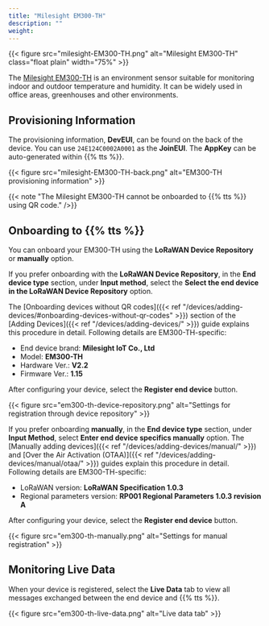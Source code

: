 ```yaml
---
title: "Milesight EM300-TH"
description: ""
weight: 
---
```


{{< figure src="milesight-EM300-TH.png" alt="Milesight EM300-TH" class="float plain" width="75%" >}}

The [Milesight EM300-TH](https://www.milesight.com/iot/product/lorawan-sensor/em300-th) is an environment sensor suitable for monitoring indoor and outdoor temperature and humidity. It can be widely used in office areas, greenhouses and other environments.

<!--more-->

## Provisioning Information

The provisioning information, **DevEUI**, can be found on the back of the device. You can use `24E124C0002A0001` as the **JoinEUI**. The **AppKey** can be auto-generated within {{% tts %}}.

{{< figure src="milesight-EM300-TH-back.png" alt="EM300-TH provisioning information" >}}

{{< note "The Milesight EM300-TH cannot be onboarded to {{% tts %}} using QR code." />}}

## Onboarding to {{% tts %}}

You can onboard your EM300-TH using the **LoRaWAN Device Repository** or **manually** option.

If you prefer onboarding with the **LoRaWAN Device Repository**, in the **End device type** section, under **Input method**, select the **Select the end device in the LoRaWAN Device Repository** option.

The [Onboarding devices without QR codes]({{< ref "/devices/adding-devices/#onboarding-devices-without-qr-codes" >}}) section of the [Adding Devices]({{< ref "/devices/adding-devices/" >}}) guide explains this procedure in detail. Following details are EM300-TH-specific:

- End device brand: **Milesight IoT Co., Ltd**
- Model: **EM300-TH**
- Hardware Ver.: **V2.2**
- Firmware Ver.: **1.15**

After configuring your device, select the **Register end device** button.

{{< figure src="em300-th-device-repository.png" alt="Settings for registration through device repository" >}}

If you prefer onboarding **manually**, in the **End device type** section, under **Input Method**, select **Enter end device specifics manually** option. The [Manually adding devices]({{< ref "/devices/adding-devices/manual/" >}}) and [Over the Air Activation (OTAA)]({{< ref "/devices/adding-devices/manual/otaa/" >}}) guides explain this procedure in detail. Following details are EM300-TH-specific:

- LoRaWAN version: **LoRaWAN Specification 1.0.3**
- Regional parameters version: **RP001 Regional Parameters 1.0.3 revision A**

After configuring your device, select the **Register end device** button.

{{< figure src="em300-th-manually.png" alt="Settings for manual registration" >}}

## Monitoring Live Data

When your device is registered, select the **Live Data** tab to view all messages exchanged between the end device and {{% tts %}}.

{{< figure src="em300-th-live-data.png" alt="Live data tab" >}}